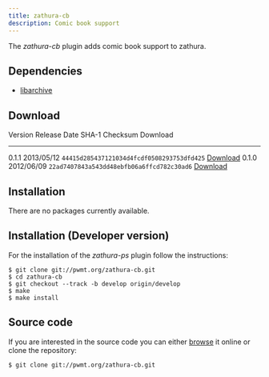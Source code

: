 ```yaml
---
title: zathura-cb
description: Comic book support
---
```


The *zathura-cb* plugin adds comic book support to zathura. 

## Dependencies

* [libarchive](http://www.libarchive.org/)

## Download

Version  Release Date  SHA-1 Checksum                             Download
-------- ------------  ------------------------------------------ -----------------------------------------------
0.1.1    2013/05/12    `44415d285437121034d4fcdf0508293753dfd425` [Download](../download/zathura-cb-0.1.1.tar.gz)
0.1.0    2012/06/09    `22ad7407843a543dd48ebfb06a6ffcd782c30ad6` [Download](../download/zathura-cb-0.1.0.tar.gz)

## Installation
There are no packages currently available.

## Installation (Developer version)
For the installation of the *zathura-ps* plugin follow the
instructions:

    $ git clone git://pwmt.org/zathura-cb.git
    $ cd zathura-cb
    $ git checkout --track -b develop origin/develop
    $ make
    $ make install

## Source code
If you are interested in the source code you can either
[browse](http://git.pwmt.org/?p=zathura-cb.git) it online or clone the
repository:

    $ git clone git://pwmt.org/zathura-cb.git
